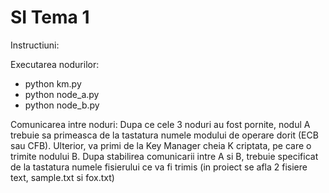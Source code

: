 # SI Tema 1
Instructiuni:

Executarea nodurilor:
- python km.py
- python node_a.py
- python node_b.py

Comunicarea intre noduri:
Dupa ce cele 3 noduri au fost pornite, nodul A trebuie sa primeasca de la tastatura numele modului de operare dorit (ECB sau CFB).
Ulterior, va primi de la Key Manager cheia K criptata, pe care o trimite nodului B. Dupa stabilirea comunicarii intre A si B,
trebuie specificat de la tastatura numele fisierului ce va fi trimis (in proiect se afla 2 fisiere text, sample.txt si fox.txt)
